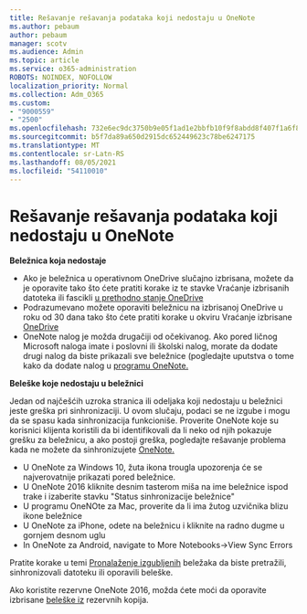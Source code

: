 ```yaml
---
title: Rešavanje rešavanja podataka koji nedostaju u OneNote
ms.author: pebaum
author: pebaum
manager: scotv
ms.audience: Admin
ms.topic: article
ms.service: o365-administration
ROBOTS: NOINDEX, NOFOLLOW
localization_priority: Normal
ms.collection: Adm_O365
ms.custom:
- "9000559"
- "2500"
ms.openlocfilehash: 732e6ec9dc3750b9e05f1ad1e2bbfb10f9f8abdd8f407f1a6f82eca3a7f34872
ms.sourcegitcommit: b5f7da89a650d2915dc652449623c78be6247175
ms.translationtype: MT
ms.contentlocale: sr-Latn-RS
ms.lasthandoff: 08/05/2021
ms.locfileid: "54110010"
---
```

# <a name="resolving-missing-data-in-onenote"></a>Rešavanje rešavanja podataka koji nedostaju u OneNote

**Beležnica koja nedostaje**

- Ako je beležnica u operativnom OneDrive slučajno izbrisana, možete da je oporavite tako što ćete pratiti korake iz te stavke Vraćanje izbrisanih datoteka ili fascikli [u prethodno stanje OneDrive](https://support.office.com/article/949ada80-0026-4db3-a953-c99083e6a84f)
- Podrazumevano možete oporaviti beležnicu na izbrisanoj OneDrive u roku od 30 dana tako što ćete pratiti korake u okviru Vraćanje izbrisane [OneDrive](https://docs.microsoft.com/onedrive/restore-deleted-onedrive)
- OneNote nalog je možda drugačiji od očekivanog. Ako pored ličnog Microsoft naloga imate i poslovni ili školski nalog, morate da dodate drugi nalog da biste prikazali sve beležnice (pogledajte uputstva o tome kako da dodate nalog u [programu OneNote.](https://support.office.com/article/5afff855-54ee-47e4-a773-db048d4ac299)

**Beleške koje nedostaju u beležnici**

Jedan od najčešćih uzroka stranica ili odeljaka koji nedostaju u beležnici jeste greška pri sinhronizaciji. U ovom slučaju, podaci se ne izgube i mogu da se spasu kada sinhronizacija funkcioniše. Proverite OneNote koje su korisnici klijenta koristili da bi identifikovali da li neko od njih pokazuje grešku za beležnicu, a ako postoji greška, pogledajte rešavanje problema kada ne možete da sinhronizujete [OneNote.](https://support.office.com/article/299495ef-66d1-448f-90c1-b785a6968d45)

- U OneNote za Windows 10, žuta ikona trougla upozorenja će se najverovatnije prikazati pored beležnice.
- U OneNote 2016 kliknite desnim tasterom miša na ime beležnice ispod trake i izaberite stavku "Status sinhronizacije beležnice"
- U programu OneNOte za Mac, proverite da li ima žutog uzvičnika blizu ikone beležnice
- U OneNote za iPhone, odete na beležnicu i kliknite na radno dugme u gornjem desnom uglu
- In OneNote za Android, navigate to More Notebooks->View Sync Errors

Pratite korake u temi [Pronalaženje izgubljenih](https://support.office.com/article/32cb2bd7-afe7-44d2-a711-398a88421287) beležaka da biste pretražili, sinhronizovali datoteku ili oporavili beleške.

Ako koristite rezervne OneNote 2016, možda ćete moći da oporavite izbrisane [beleške iz](https://support.office.com/article/32ed1036-74fd-4c21-bc28-033a486e6b14) rezervnih kopija.